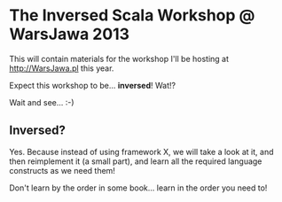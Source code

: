 The Inversed Scala Workshop @ WarsJawa 2013
===========================================

This will contain materials for the workshop I'll be hosting at http://WarsJawa.pl this year.

Expect this workshop to be... **inversed**! Wat!?

Wait and see... :-)

Inversed?
---------
Yes. Because instead of using framework X, we will take a look at it, and then reimplement it (a small part), 
and learn all the required language constructs as we need them!

Don't learn by the order in some book... learn in the order you need to!

